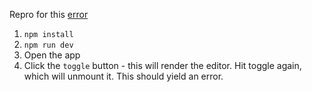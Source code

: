 Repro for this [error](https://github.com/nytimes/react-prosemirror/issues/152)

1. `npm install`
2. `npm run dev`
3. Open the app 
4. Click the `toggle` button - this will render the editor. Hit toggle again, which will unmount it. This should yield an error.
